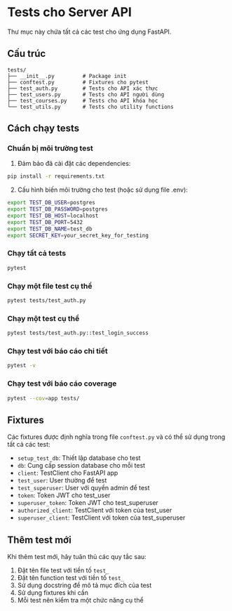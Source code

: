 # Tests cho Server API

Thư mục này chứa tất cả các test cho ứng dụng FastAPI.

## Cấu trúc

```
tests/
├── __init__.py         # Package init
├── conftest.py         # Fixtures cho pytest
├── test_auth.py        # Tests cho API xác thực
├── test_users.py       # Tests cho API người dùng
├── test_courses.py     # Tests cho API khóa học
└── test_utils.py       # Tests cho utility functions
```

## Cách chạy tests

### Chuẩn bị môi trường test

1. Đảm bảo đã cài đặt các dependencies:

```bash
pip install -r requirements.txt
```

2. Cấu hình biến môi trường cho test (hoặc sử dụng file .env):

```bash
export TEST_DB_USER=postgres
export TEST_DB_PASSWORD=postgres
export TEST_DB_HOST=localhost
export TEST_DB_PORT=5432
export TEST_DB_NAME=test_db
export SECRET_KEY=your_secret_key_for_testing
```

### Chạy tất cả tests

```bash
pytest
```

### Chạy một file test cụ thể

```bash
pytest tests/test_auth.py
```

### Chạy một test cụ thể

```bash
pytest tests/test_auth.py::test_login_success
```

### Chạy test với báo cáo chi tiết

```bash
pytest -v
```

### Chạy test với báo cáo coverage

```bash
pytest --cov=app tests/
```

## Fixtures

Các fixtures được định nghĩa trong file `conftest.py` và có thể sử dụng trong tất cả các test:

- `setup_test_db`: Thiết lập database cho test
- `db`: Cung cấp session database cho mỗi test
- `client`: TestClient cho FastAPI app
- `test_user`: User thường để test
- `test_superuser`: User với quyền admin để test
- `token`: Token JWT cho test_user
- `superuser_token`: Token JWT cho test_superuser
- `authorized_client`: TestClient với token của test_user
- `superuser_client`: TestClient với token của test_superuser

## Thêm test mới

Khi thêm test mới, hãy tuân thủ các quy tắc sau:

1. Đặt tên file test với tiền tố `test_`
2. Đặt tên function test với tiền tố `test_`
3. Sử dụng docstring để mô tả mục đích của test
4. Sử dụng fixtures khi cần
5. Mỗi test nên kiểm tra một chức năng cụ thể 